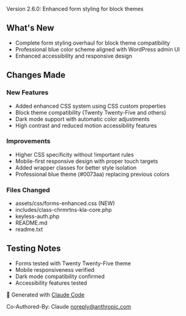 Version 2.6.0: Enhanced form styling for block themes

## What's New
- Complete form styling overhaul for block theme compatibility
- Professional blue color scheme aligned with WordPress admin UI
- Enhanced accessibility and responsive design

## Changes Made

### New Features
- Added enhanced CSS system using CSS custom properties
- Block theme compatibility (Twenty Twenty-Five and others)
- Dark mode support with automatic color adjustments
- High contrast and reduced motion accessibility features

### Improvements
- Higher CSS specificity without !important rules
- Mobile-first responsive design with proper touch targets
- Added wrapper classes for better style isolation
- Professional blue theme (#0073aa) replacing previous colors

### Files Changed
- assets/css/forms-enhanced.css (NEW)
- includes/class-chrmrtns-kla-core.php
- keyless-auth.php
- README.md
- readme.txt

## Testing Notes
- Forms tested with Twenty Twenty-Five theme
- Mobile responsiveness verified
- Dark mode compatibility confirmed
- Accessibility features tested

🤖 Generated with [Claude Code](https://claude.ai/code)

Co-Authored-By: Claude <noreply@anthropic.com>